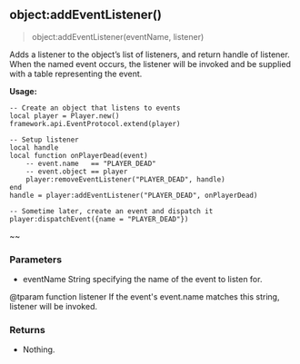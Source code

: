 
## object:addEventListener()

> object:addEventListener(eventName, listener)

Adds a listener to the object’s list of listeners, and return handle of listener. When the named event occurs, the listener will be invoked and be supplied with a table representing the event.

**Usage:**

    -- Create an object that listens to events
    local player = Player.new()
    framework.api.EventProtocol.extend(player)

    -- Setup listener
    local handle
    local function onPlayerDead(event)
        -- event.name   == "PLAYER_DEAD"
        -- event.object == player
        player:removeEventListener("PLAYER_DEAD", handle)
    end
    handle = player:addEventListener("PLAYER_DEAD", onPlayerDead)

    -- Sometime later, create an event and dispatch it
    player:dispatchEvent({name = "PLAYER_DEAD"})

~~


### Parameters

-   eventName
String specifying the name of the event to listen for.

@tparam function listener
If the event's event.name matches this string, listener will be invoked.


### Returns

-   Nothing.
